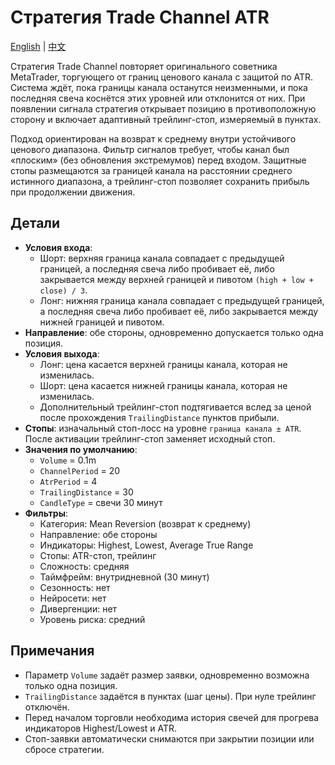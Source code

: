 # Стратегия Trade Channel ATR
[English](README.md) | [中文](README_cn.md)

Стратегия Trade Channel повторяет оригинального советника MetaTrader, торгующего от границ ценового канала с защитой по ATR. Система ждёт, пока границы канала останутся неизменными, и пока последняя свеча коснётся этих уровней или отклонится от них. При появлении сигнала стратегия открывает позицию в противоположную сторону и включает адаптивный трейлинг-стоп, измеряемый в пунктах.

Подход ориентирован на возврат к среднему внутри устойчивого ценового диапазона. Фильтр сигналов требует, чтобы канал был «плоским» (без обновления экстремумов) перед входом. Защитные стопы размещаются за границей канала на расстоянии среднего истинного диапазона, а трейлинг-стоп позволяет сохранить прибыль при продолжении движения.

## Детали

- **Условия входа**:
  - Шорт: верхняя граница канала совпадает с предыдущей границей, а последняя свеча либо пробивает её, либо закрывается между верхней границей и пивотом `(high + low + close) / 3`.
  - Лонг: нижняя граница канала совпадает с предыдущей границей, а последняя свеча либо пробивает её, либо закрывается между нижней границей и пивотом.
- **Направление**: обе стороны, одновременно допускается только одна позиция.
- **Условия выхода**:
  - Лонг: цена касается верхней границы канала, которая не изменилась.
  - Шорт: цена касается нижней границы канала, которая не изменилась.
  - Дополнительный трейлинг-стоп подтягивается вслед за ценой после прохождения `TrailingDistance` пунктов прибыли.
- **Стопы**: изначальный стоп-лосс на уровне `граница канала ± ATR`. После активации трейлинг-стоп заменяет исходный стоп.
- **Значения по умолчанию**:
  - `Volume` = 0.1m
  - `ChannelPeriod` = 20
  - `AtrPeriod` = 4
  - `TrailingDistance` = 30
  - `CandleType` = свечи 30 минут
- **Фильтры**:
  - Категория: Mean Reversion (возврат к среднему)
  - Направление: обе стороны
  - Индикаторы: Highest, Lowest, Average True Range
  - Стопы: ATR-стоп, трейлинг
  - Сложность: средняя
  - Таймфрейм: внутридневной (30 минут)
  - Сезонность: нет
  - Нейросети: нет
  - Дивергенции: нет
  - Уровень риска: средний

## Примечания

- Параметр `Volume` задаёт размер заявки, одновременно возможна только одна позиция.
- `TrailingDistance` задаётся в пунктах (шаг цены). При нуле трейлинг отключён.
- Перед началом торговли необходима история свечей для прогрева индикаторов Highest/Lowest и ATR.
- Стоп-заявки автоматически снимаются при закрытии позиции или сбросе стратегии.
